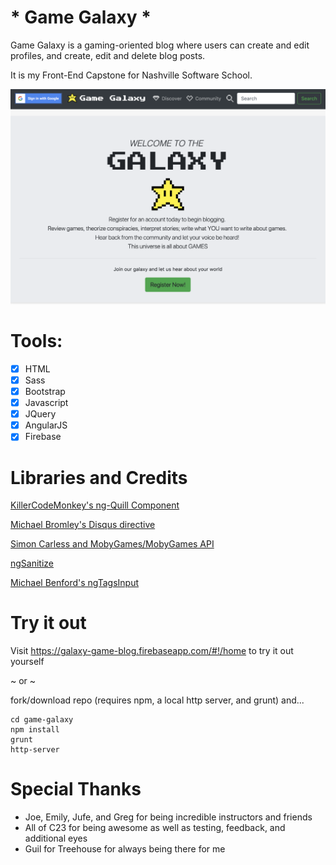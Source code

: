 # * Game Galaxy *

Game Galaxy is a gaming-oriented blog where users can create and edit profiles, and create, edit and delete blog posts.

It is my Front-End Capstone for Nashville Software School.

![](docs/gg-repo.png)

# Tools:

- [x] HTML 
- [x] Sass 
- [x] Bootstrap 
- [x] Javascript 
- [x] JQuery 
- [x] AngularJS 
- [x] Firebase

# Libraries and Credits

[KillerCodeMonkey's ng-Quill Component](https://github.com/KillerCodeMonkey/ng-quill)

[Michael Bromley's Disqus directive](https://github.com/michaelbromley/angularUtils/tree/master/src/directives/disqus)

[Simon Carless and MobyGames/MobyGames API](http://www.mobygames.com/)

[ngSanitize](https://docs.angularjs.org/api/ngSanitize)

[Michael Benford's ngTagsInput](http://mbenford.github.io/ngTagsInput/gettingstarted)

# Try it out

Visit https://galaxy-game-blog.firebaseapp.com/#!/home to try it out yourself

~ or ~

fork/download repo (requires npm, a local http server, and grunt) and...

```
cd game-galaxy
npm install
grunt
http-server
```

# Special Thanks

 - Joe, Emily, Jufe, and Greg for being incredible instructors and friends
 - All of C23 for being awesome as well as testing, feedback, and additional eyes
 - Guil for Treehouse for always being there for me
